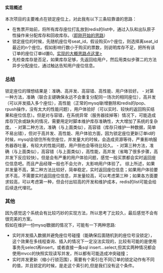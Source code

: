 #### 实现概述
本次项目的主要难点在锁定座位上，对此我有以下三条较靠谱的思路：
- 在售票开始前，将所有库存座位打乱放到redis的list中，通过入队和出队原子性操作来分配库存和回收库存。（[即刚开始的思路](https://github.com/pj919715177/ticketSystem/blob/master/README.md)）
- 锁定座位的时候，先随机座位号seat_id，假设购买n个座位，则选择离seat_id最近的n个座位。假如影响行数小于购买的票数，则说明库存不足，把所有该订单的座位订单id置0。[实现的大概思路点这里>](https://github.com/pj919715177/ticketSystem/blob/master/way2.md)
- 先检查库存是否足，如果库存足够，先返回给用户，然后用类似步骤二的方法异步分配座位，通过触达告知用户座位信息。
### 总结
锁定座位的理想结果是：准确、高并发、高容错、高性能、用户体验好。
    - 对第一种方法，准确（联合主键确保永远不会重复分配同一场次的相同座位），高并发（可以并发插入多个座位），高性能（正常的mysql新增删除和redis的lpop、rpush操作，没有太大的性能问题），用户体验好（可以实时、较快的返回购买结果和座位信息）。但是对与容错，在系统异常（服务器挂掉等）情况下，可能造成库存冗余或缺失的情况，需要用定时脚本维护库存准确性，大大增加了系统的复杂度。
    - 对第二种方法，准确（与上面类似），高容错（库存只维护一种数据，简单不易出错），但对于高并发、高性能、用户体验方面，因为锁定座位更新订单id的时候，mysql会锁住所有空座位，并发量大的时候，会造成资源等待，严重影响服务器吞吐量，有较大的性能问题，用户侧也会等待比较久。
    - 对第三种方法，准确（与上面类似），高容错（与上面类似），高性能，高并发（省略了很多步骤，高并发下反应较快）。但是会有严重的用户体验问题，感觉一般买票都会实时返回座位信息吧。而且产品经理一般也不会允许，太影响用户体验了。
综上所述，如果并发量不高，第二种方法比较好，简单稳定，实时返回座位信息；如果用户体验要求不高，不需要实时返回座位信息，并发量较高，可以考虑第三种；如果各方面要求较高，可以考虑第一种，但会付出较高的开发和维护成本，redis的list可能会给后续迭代埋坑。
### 其他
因为感觉这个系统会有比较巧妙的实现方法，所以思考了比较久，最后感觉不会有很完美的方案。  
假如在维护一份mysql数据的情况下，可能有一下两种思路:
- 实时并发插入数据并避免座位号碰撞（能确保后面随机到的座位号没锁定），这个效果在多线程查询、插入的情况下一定没法实现的，比较有可能的是使用事务先select再insert，或者直接一条sql insert...select,但其实两种情况都会使用mvcc的快照实现读写并发，所以都有可能造成冲突碰撞；
- 实时并发更新（缩小行锁范围），需要有个索引在不同订单的锁定动作有不同的值，并且锁定的时候，是走这个索引的,但是我们没有这个条件。
